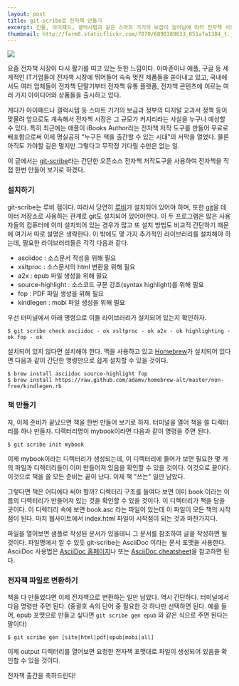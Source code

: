 ```yaml
---
layout: post
title: git-scribe로 전자책 만들기
excerpt: 킨들, 아이패드, 갤럭시탭과 같은 스마트 기기의 보급이 늘어남에 따라 전자책 시장이 커지고 있습니다. 애플의 iBooks Author와 같은 전자책 저작도구들도 여럿 출시되어 이제 "누구나 책을 만들 수 있는" 시대에 접어들고 있는데요. git-scribe라는 오픈소스 저작도구를 사용하면 아주 간단하게 pdf나 epub, mobi 형식의 전자책을 만들 수 있습니다.
thumbnail: http://farm8.staticflickr.com/7070/6890389633_851a7a1384_t.jpg
---
```


<img src="http://farm8.staticflickr.com/7070/6890389633_851a7a1384_m.jpg" class="right" />

요즘 전자책 시장이 다시 활기를 띠고 있는 듯한 느낌이다. 아마존이나 애플, 구글 등 세계적인 IT기업들이 전자책 시장에 뛰어들어 속속 멋진 제품들을 쏟아내고 있고, 국내에서도 여러 업체들이 전자책 단말기부터 전자책 유통 플랫폼, 전자책 콘텐츠에 이르는 여러 가지 아이디어와 상품들을 출시하고 있다.

게다가 아이패드나 갤럭시탭 등 스마트 기기의 보급과 정부의 디지털 교과서 정책 등이 맞물려 앞으로도 계속해서 전자책 시장은 그 규모가 커지리라는 사실을 누구나 예상할 수 있다. 특히 최근에는 애플이 iBooks Author라는 전자책 저작 도구를 만들어 무료로 배포함으로써 이제 명실공히 "누구든 책을 출간할 수 있는 시대"의 서막을 열었다. 물론 아직도 가야할 길은 멀지만 그렇다고 무작정 기다릴 수만은 없는 일.

이 글에서는 [git-scribe](https://github.com/schacon/git-scribe)라는 간단한 오픈소스 전자책 저작도구을 사용하여 전자책을 직접 한번 만들어 보기로 하겠다.


### 설치하기 

git-scribe는 루비 젬이다. 따라서 당연히 [루비](http://www.ruby-lang.org/ko/)가 설치되어 있어야 하며, 또한 [git](http://git-scm.com/)을 데이터 저장소로 사용하는 관계로 git도 설치되어 있어야한다. 이 두 프로그램은 많은 사용자들의 컴퓨터에 이미 설치되어 있는 경우가 많고 또 설치 방법도 비교적 간단하기 때문에 여기서 따로 설명은 생략한다. 이 밖에도 몇 가지 추가적인 라이브러리를 설치해야 하는데, 필요한 라이브러리들은 각각 다음과 같다.

- asciidoc : 소스문서 작성을 위해 필요
- xsltproc : 소스문서의 html 변환을 위해 필요
- a2x : epub 파일 생성을 위해 필요
- source-highlight : 소스코드 구문 강조(syntax highlight)를 위해 필요
- fop : PDF 파일 생성을 위해 필요
- kindlegen : mobi  파일 생성을 위해 필요

우선 터미널에서 아래 명령으로 이들 라이브러리가 설치되어 있는지 확인하자.

	$ git scribe check asciidoc - ok xsltproc - ok a2x - ok highlighting - ok fop - ok

설치되어 있지 않다면 설치해야 한다. 맥을 사용하고 있고 [Homebrew](http://mxcl.github.com/homebrew/)가 설치되어 있다면 다음과 같이 간단한 명령만으로 쉽게 설치할 수 있을 것이다.

	$ brew install asciidoc source-highlight fop
	$ brew install https://raw.github.com/adamv/homebrew-alt/master/non-free/kindlegen.rb

	
### 책 만들기

자, 이제 준비가 끝났으면 책을 한번 만들어 보기로 하자. 터미널을 열어 책을 쓸 디렉터리를 하나 만들자. 디렉터리명이 mybook이라면 다음과 같이 명령을 주면 된다.

	$ git scribe init mybook

이제 mybook이라는 디렉터리가 생성되는데, 이 디렉터리에 들어가 보면 필요한 몇 개의 파일과 디렉터리들이 이미 만들어져 있음을 확인할 수 있을 것이다. 이것으로 끝이다. 이것으로 책을 쓸 모든 준비는 끝이 났다. 이제 책 "쓰는" 일만 남았다. 

그렇다면 책은 어디에다 써야 할까? 디렉터리 구조를 들여다 보면 이미 book 이라는 이름의 디렉터리가 만들어져 있는 것을 확인할 수 있을 것이다. 이 디렉터리가 책을 담을 곳이다. 이 디렉터리 속에 보면  book.asc 라는 파일이 있는데 이 파일이 모든 책의 시작점이 된다. 마치 웹사이트에서 index.html 파일이 시작점이 되는 것과 마찬가지다. 

파일을 열어보면 샘플로 작성된 문서가 있을테니 그 문서를 참조하여 글을 작성하면 될 것이다. 파일명에서 알 수 있듯 git-scribe는 AsciiDoc 이라는 문서 포맷을 사용한다. AsciiDoc 사용법은 [AsciiDoc 홈페이지](http://www.methods.co.nz/asciidoc/)나 또는 [AsciiDoc cheatsheet](http://powerman.name/doc/asciidoc)을 참고하면 된다.

### 전자책 파일로 변환하기

책을 다 만들었다면 이제 전자책으로 변환하는 일만 남았다. 역시 간단하다. 터미널에서 다음 명령만 주면 된다. (중괄호 속의 단어 중 필요한 것 하나만 선택하면 된다. 예를 들어, epub 포맷으로 만들고 싶다면 `git scribe gen epub` 와 같은 식으로 주면 된다는 말이다)

	$ git scribe gen [site|html|pdf|epub|mobi|all]

이제 output 디렉터리를 열어보면 요청한 전자책 포맷대로 파일이 생성되어 있음을 확인할 수 있을 것이다.

전자책 출간을 축하드린다!
